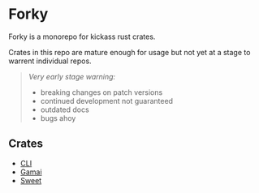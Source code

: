 # Forky

Forky is a monorepo for kickass rust crates.

Crates in this repo are mature enough for usage but not yet at a stage to warrent individual repos.

> *Very early stage warning:*
> - breaking changes on patch versions
> - continued development not guaranteed
> - outdated docs
> - bugs ahoy

## Crates

- [CLI](./forky_cli)
- [Gamai](./gamai)
- [Sweet](./sweet)